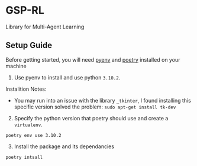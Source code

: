 # GSP-RL
Library for Multi-Agent Learning

## Setup Guide

Before getting started, you will need [pyenv](https://github.com/pyenv/pyenv) and [poetry](https://python-poetry.org/docs/) installed on your machine

1. Use pyenv to install and use python `3.10.2`.

Instalition Notes:
- You may run into an issue with the library `_tkinter`, I found installing this specific version solved the problem:
```sudo apt-get install tk-dev```

2. Specify the python version that poetry should use and create a `virtualenv`.
 ```
 poetry env use 3.10.2
 ```

3. Install the package and its dependancies

```
poetry intsall
```
